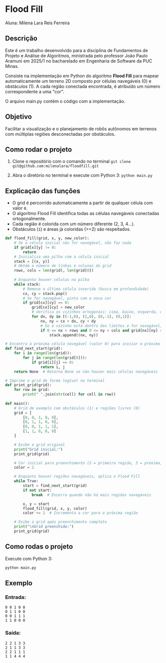 # Flood Fill

Aluna: Milena Lara Reis Ferreira

## Descrição

Este é um trabalho desenvolvido para a disciplina de Fundamentos de Projeto e Análise de Algoritmos, ministrada pelo professor João Paulo Aramuni em 2025/1 no bacharelado em Engenharia de Software da PUC Minas.

Consiste na implementação em Python do algoritmo **Flood Fill** para mapear automaticamente um terreno 2D composto por células navegáveis (0) e obstáculos (1). A cada região conectada encontrada, é atribuído um número correspondente a uma "cor".

O arquivo main.py contém o código com a implementação.

## Objetivo

Facilitar a visualização e o planejamento de robôs autônomos em terrenos com múltiplas regiões desconectadas por obstáculos.

## Como rodar o projeto

1. Clone o repositório com o comando no terminal `git clone git@github.com:milenalara/floodfill.git`

2. Abra o diretório no terminal e execute com Python 3: `python main.py`


## Explicação das funções

- O grid é percorrido automaticamente a partir de qualquer célula com valor `0`.
- O algoritmo Flood Fill identifica todas as células navegáveis conectadas ortogonalmente.
- Cada região é colorida com um número diferente (2, 3, 4...).
- Obstáculos (`1`) e áreas já coloridas (>=2) são respeitados.


```py
def flood_fill(grid, x, y, new_color):
    # Se a célula inicial não for navegável, não faz nada
    if grid[x][y] != 0:
        return
    # Inicializa uma pilha com a célula inicial
    stack = [(x, y)]
    # Obtém o número de linhas e colunas do grid
    rows, cols = len(grid), len(grid[0])
    
    # Enquanto houver células na pilha
    while stack:
        # Remove a última célula inserida (busca em profundidade)
        cx, cy = stack.pop()
        # Se for navegável, pinta com a nova cor
        if grid[cx][cy] == 0:
            grid[cx][cy] = new_color
            # Verifica os vizinhos ortogonais: cima, baixo, esquerda, direita
            for dx, dy in [(-1,0), (1,0), (0,-1), (0,1)]:
                nx, ny = cx + dx, cy + dy
                # Se o vizinho está dentro dos limites e for navegável, adiciona à pilha
                if 0 <= nx < rows and 0 <= ny < cols and grid[nx][ny] == 0:
                    stack.append((nx, ny))

# Encontra a próxima célula navegável (valor 0) para iniciar o próximo preenchimento
def find_next_start(grid):
    for i in range(len(grid)):
        for j in range(len(grid[0])):
            if grid[i][j] == 0:
                return i, j
    return None  # Retorna None se não houver mais células navegáveis

# Imprime o grid de forma legível no terminal
def print_grid(grid):
    for row in grid:
        print(" ".join(str(cell) for cell in row))
        
def main():
    # Grid de exemplo com obstáculos (1) e regiões livres (0)
    grid = [
        [0, 0, 1, 0, 0],
        [0, 1, 1, 0, 0],
        [0, 0, 1, 1, 1],
        [1, 1, 0, 0, 0]
    ]

    # Exibe o grid original
    print("Grid inicial:")
    print_grid(grid)

    # Cor inicial para preenchimento (2 = primeira região, 3 = próxima, etc.)
    color = 2

    # Enquanto houver regiões navegáveis, aplica o Flood Fill
    while True:
        start = find_next_start(grid)
        if not start:
            break  # Encerra quando não há mais regiões navegáveis

        x, y = start
        flood_fill(grid, x, y, color)
        color += 1  # Incrementa a cor para a próxima região

    # Exibe o grid após preenchimento completo
    print("\nGrid preenchido:")
    print_grid(grid)
```

## Como rodas o projeto

Execute com Python 3:

```bash
python main.py
```

## Exemplo

### Entrada:

```
0 0 1 0 0
0 1 1 0 0
0 0 1 1 1
1 1 0 0 0
```

### Saída:

```
2 2 1 3 3
2 1 1 3 3
2 2 1 1 1
1 1 4 4 4
```
